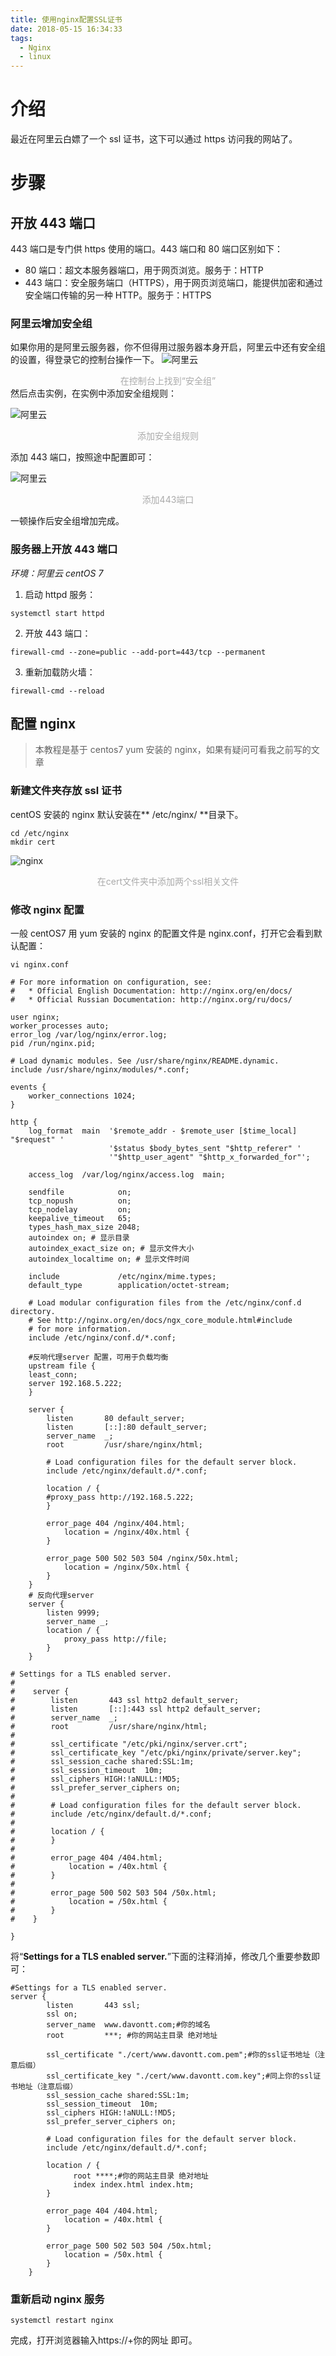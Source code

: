 ```yaml
---
title: 使用nginx配置SSL证书
date: 2018-05-15 16:34:33
tags:
  - Nginx
  - linux
---
```


# 介绍

最近在阿里云白嫖了一个 ssl 证书，这下可以通过 https 访问我的网站了。

# 步骤

## 开放 443 端口

443 端口是专门供 https 使用的端口。443 端口和 80 端口区别如下：

- 80 端口：超文本服务器端口，用于网页浏览。服务于：HTTP
- 443 端口：安全服务端口（HTTPS），用于网页浏览端口，能提供加密和通过安全端口传输的另一种 HTTP。服务于：HTTPS

### 阿里云增加安全组

如果你用的是阿里云服务器，你不但得用过服务器本身开启，阿里云中还有安全组的设置，得登录它的控制台操作一下。
![阿里云](http://pic.davontt.com/picGo/nginx1.png)

<center style="color:#AAAAAA">在控制台上找到“安全组”</center>
然后点击实例，在实例中添加安全组规则：

![阿里云](http://pic.davontt.com/picGo/nginx2.png)

<center style="color:#AAAAAA">添加安全组规则</center>

添加 443 端口，按照途中配置即可：

![阿里云](http://pic.davontt.com/picGo/nginx3.png)

<center style="color:#AAAAAA">添加443端口</center>

一顿操作后安全组增加完成。

### 服务器上开放 443 端口

_环境：阿里云 centOS 7_

1. 启动 httpd 服务：

```
systemctl start httpd
```

2. 开放 443 端口：

```
firewall-cmd --zone=public --add-port=443/tcp --permanent
```

3. 重新加载防火墙：

```
firewall-cmd --reload
```

## 配置 nginx

> 本教程是基于 centos7 yum 安装的 nginx，如果有疑问可看我之前写的文章

### 新建文件夹存放 ssl 证书

centOS 安装的 nginx 默认安装在** /etc/nginx/ **目录下。

```
cd /etc/nginx
mkdir cert
```

![nginx](http://pic.davontt.com/picGo/nginx4.png)

<center style="color:#AAAAAA">在cert文件夹中添加两个ssl相关文件</center>

### 修改 nginx 配置

一般 centOS7 用 yum 安装的 nginx 的配置文件是 nginx.conf，打开它会看到默认配置：

```
vi nginx.conf
```

```
# For more information on configuration, see:
#   * Official English Documentation: http://nginx.org/en/docs/
#   * Official Russian Documentation: http://nginx.org/ru/docs/

user nginx;
worker_processes auto;
error_log /var/log/nginx/error.log;
pid /run/nginx.pid;

# Load dynamic modules. See /usr/share/nginx/README.dynamic.
include /usr/share/nginx/modules/*.conf;

events {
    worker_connections 1024;
}

http {
    log_format  main  '$remote_addr - $remote_user [$time_local] "$request" '
                      '$status $body_bytes_sent "$http_referer" '
                      '"$http_user_agent" "$http_x_forwarded_for"';

    access_log  /var/log/nginx/access.log  main;

    sendfile            on;
    tcp_nopush          on;
    tcp_nodelay         on;
    keepalive_timeout   65;
    types_hash_max_size 2048;
    autoindex on; # 显示目录
    autoindex_exact_size on; # 显示文件大小
    autoindex_localtime on; # 显示文件时间

    include             /etc/nginx/mime.types;
    default_type        application/octet-stream;

    # Load modular configuration files from the /etc/nginx/conf.d directory.
    # See http://nginx.org/en/docs/ngx_core_module.html#include
    # for more information.
    include /etc/nginx/conf.d/*.conf;

    #反响代理server 配置，可用于负载均衡
    upstream file {
    least_conn;
    server 192.168.5.222;
    }

    server {
        listen       80 default_server;
        listen       [::]:80 default_server;
        server_name  _;
        root         /usr/share/nginx/html;

        # Load configuration files for the default server block.
        include /etc/nginx/default.d/*.conf;

        location / {
        #proxy_pass http://192.168.5.222;
        }

        error_page 404 /nginx/404.html;
            location = /nginx/40x.html {
        }

        error_page 500 502 503 504 /nginx/50x.html;
            location = /nginx/50x.html {
        }
    }
    # 反向代理server
    server {
        listen 9999;
        server_name _;
        location / {
            proxy_pass http://file;
        }
    }

# Settings for a TLS enabled server.
#
#    server {
#        listen       443 ssl http2 default_server;
#        listen       [::]:443 ssl http2 default_server;
#        server_name  _;
#        root         /usr/share/nginx/html;
#
#        ssl_certificate "/etc/pki/nginx/server.crt";
#        ssl_certificate_key "/etc/pki/nginx/private/server.key";
#        ssl_session_cache shared:SSL:1m;
#        ssl_session_timeout  10m;
#        ssl_ciphers HIGH:!aNULL:!MD5;
#        ssl_prefer_server_ciphers on;
#
#        # Load configuration files for the default server block.
#        include /etc/nginx/default.d/*.conf;
#
#        location / {
#        }
#
#        error_page 404 /404.html;
#            location = /40x.html {
#        }
#
#        error_page 500 502 503 504 /50x.html;
#            location = /50x.html {
#        }
#    }

}
```

将“**Settings for a TLS enabled server.**”下面的注释消掉，修改几个重要参数即可：

```
#Settings for a TLS enabled server.
server {
        listen       443 ssl;
        ssl on;
        server_name  www.davontt.com;#你的域名
        root         ***; #你的网站主目录 绝对地址

        ssl_certificate "./cert/www.davontt.com.pem";#你的ssl证书地址（注意后缀）
        ssl_certificate_key "./cert/www.davontt.com.key";#同上你的ssl证书地址（注意后缀）
        ssl_session_cache shared:SSL:1m;
        ssl_session_timeout  10m;
        ssl_ciphers HIGH:!aNULL:!MD5;
        ssl_prefer_server_ciphers on;

        # Load configuration files for the default server block.
        include /etc/nginx/default.d/*.conf;

        location / {
              root ****;#你的网站主目录 绝对地址
     	      index index.html index.htm;
        }

        error_page 404 /404.html;
            location = /40x.html {
        }

        error_page 500 502 503 504 /50x.html;
            location = /50x.html {
        }
    }
```

### 重新启动 nginx 服务

```
systemctl restart nginx
```

完成，打开浏览器输入https://+你的网址 即可。
